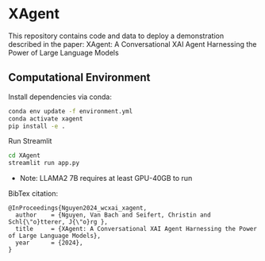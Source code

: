 # XAgent
This repository contains code and data to deploy a demonstration described in the paper: XAgent: A Conversational XAI Agent Harnessing the Power of Large Language Models



## Computational Environment

Install dependencies via conda:

```sh
conda env update -f environment.yml
conda activate xagent
pip install -e .
```

Run Streamlit

```sh
cd XAgent
streamlit run app.py
```
- Note: LLAMA2 7B requires at least GPU-40GB to run

BibTex citation:
```
@InProceedings{Nguyen2024_wcxai_xagent,
  author    = {Nguyen, Van Bach and Seifert, Christin and Schl{\"o}tterer, J{\"o}rg },
  title     = {XAgent: A Conversational XAI Agent Harnessing the Power of Large Language Models},
  year      = {2024},
}
